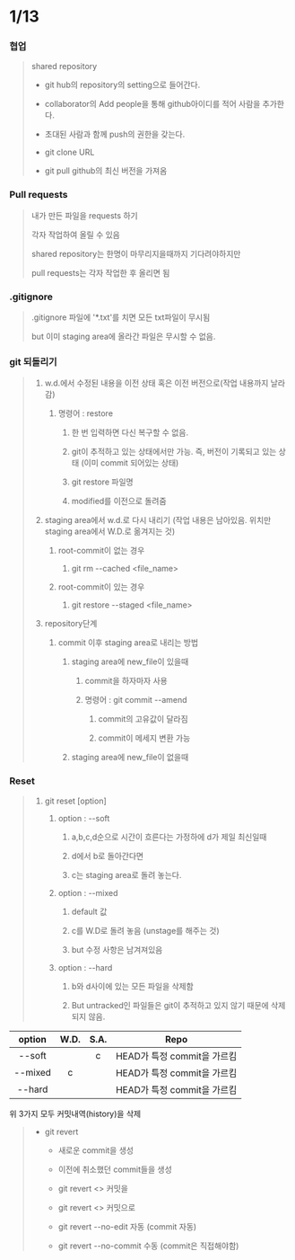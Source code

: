 # 1/13

### 협업

> shared repository
> 
> - git hub의 repository의 setting으로 들어간다.
> 
> - collaborator의 Add people을 통해 github아이디를 적어 사람을 추가한다.
> 
> - 초대된 사람과 함께 push의 권한을 갖는다.
> 
> - git clone URL
> 
> - git pull
>   github의 최신 버전을 가져옴

### Pull requests

> 내가 만든 파일을 requests 하기
> 
> 각자 작업하여 올릴 수 있음
> 
> shared repository는 한명이 마무리지을때까지 기다려야하지만
> 
> pull requests는 각자 작업한 후 올리면 됨

### .gitignore

> .gitignore 파일에 '*.txt'를 치면 모든 txt파일이 무시됨
> 
> but 이미 staging area에 올라간 파일은 무시할 수 없음.

### git 되돌리기

> 1. w.d.에서 수정된 내용을 이전 상태 혹은 이전 버전으로(작업 내용까지 날라감)
>    
>    1. 명령어 : restore
>       
>       1. 한 번 입력하면 다신 복구할 수 없음.
>       
>       2. git이 추적하고 있는 상태에서만 가능. 즉, 버전이 기록되고 있는 상태 (이미 commit 되어있는 상태)
>       
>       3. git restore 파일명
>       
>       4. modified를 이전으로 돌려줌
> 
> 2. staging area에서 w.d.로 다시 내리기 (작업 내용은 남아있음. 위치만 staging area에서 W.D.로 옮겨지는 것)
>    
>    1. root-commit이 없는 경우
>       
>       1. git rm --cached  <file_name>
>    
>    2. root-commit이 있는 경우
>       
>       1. git restore --staged <file_name>
> 
> 3. repository단계 
>    
>    1. commit 이후 staging area로 내리는 방법
>       
>       1. staging area에 new_file이 있을때
>          
>          1. commit을 하자마자 사용
>          
>          2. 명령어 : git commit --amend
>             
>             1. commit의 고유값이 달라짐
>             
>             2. commit이 메세지 변환 가능
>       
>       2. staging area에 new_file이 없을때
> 
> 

### Reset

> 1. git reset [option] <commit ID>
>    
>    1. option : --soft
>       
>       1. a,b,c,d순으로 시간이 흐른다는 가정하에 d가 제일 최신일때
>       
>       2. d에서 b로 돌아간다면
>       
>       3. c는 staging area로 돌려 놓는다.
>    
>    2. option : --mixed
>       
>       1. default 값
>       
>       2. c를 W.D로 돌려 놓음 (unstage를 해주는 것)
>       
>       3. but 수정 사항은 남겨져있음 
>    
>    3. option : --hard
>       
>       1. b와 d사이에 있는 모든 파일을 삭제함
>       
>       2. But untracked인 파일들은 git이 추적하고 있지 않기 때문에 삭제되지 않음.

| option  | W.D. | S.A. | Repo                 |
|:-------:|:----:|:----:|:--------------------:|
| --soft  |      | c    | HEAD가 특정 commit을 가르킴 |
| --mixed | c    |      | HEAD가 특정 commit을 가르킴 |
| --hard  |      |      | HEAD가 특정 commit을 가르킴 |

위 3가지 모두 커밋내역(history)을 삭제

> - git revert
>   
>   - 새로운 commit을 생성
>   
>   - 이전에 취소했던 commit들을 생성
>   
>   - git revert <> 커밋을
>   
>   - git revert <> 커밋으로
>   
>   - git revert --no-edit 자동 (commit 자동)
>   
>   - git revert --no-commit 수동 (commit은 직접해야함)



